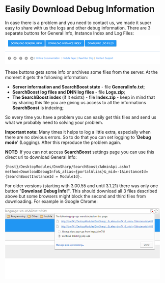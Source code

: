 # Easily Download Debug Information

In case there is a problem and you need to contact us, we made it super easy to share with us the logs and other debug information. There are 3 separate buttons for General Info, Instance Index and Log Files:
![](/search-boost/getting-started/Assets/1.png)

These buttons gets some info or archives some files from the server. At the moment it gets the following information:
* **Server information and SearchBoost state** - file **GeneralInfo.txt**;
* **SearchBoost log files and DNN log files** - file **Logs.zip**;
* **The SearchBoost index** (if it exists) - file **Index.zip** - keep in mind that by sharing this file you are giving us access to all the informations **SearchBoost** is indexing;

So every time you have a problem you can easily get this files and send us what we probably need to solving your problem.

**Important note:** Many times it helps to log a little extra, especially when there are no obvious errors. So to do that you can set logging to '**Debug mode**' (Logging). After this reproduce the problem again.

**NOTE:** If you can not access **SearchBoost** settings page you can use this direct url to download General Info:

``` 
{host}/DesktopModules/DnnSharp/SearchBoost/AdminApi.ashx?method=DownloadDebugInfo&_alias={portalAlias}&_mid=-1&instanceId={SearchBoostInstanceId = ModuleId}.
```

For older versions (starting with 3.00.55 and until 3.1.21) there was only one button "**Download Debug Info!**".
This should download all 3 files described above but some browsers might block the second and third files from downloading. For example in Google Chrome:

![](/search-boost/getting-started/Assets/2.png)